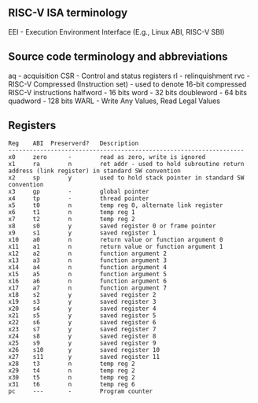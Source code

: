 RISC-V ISA terminology
----------------------
EEI - Execution Environment Interface (E.g., Linux ABI, RISC-V SBI)

Source code terminology and abbreviations
-----------------------------------------
aq - acquisition
CSR - Control and status registers
rl - relinquishment
rvc - RISC-V Compressed (Instruction set) - used to denote 16-bit compressed RISC-V instructions
halfword - 16 bits
word - 32 bits
doubleword - 64 bits
quadword - 128 bits
WARL - Write Any Values, Read Legal Values


Registers
---------
```
Reg    ABI  Preserverd?   Description
-------------------------------------------------------------------
x0     zero      -        read as zero, write is ignored
x1     ra        n        ret addr - used to hold subroutine return address (link register) in standard SW convention
x2     sp        y        used to hold stack pointer in standard SW convention
x3     gp        -        global pointer
x4     tp        -        thread pointer
x5     t0        n        temp reg 0, alternate link register
x6     t1        n        temp reg 1
x7     t2        n        temp reg 2
x8     s0        y        saved register 0 or frame pointer
x9     s1        y        saved register 1
x10    a0        n        return value or function argument 0
x11    a1        n        return value or function argument 1
x12    a2        n        function argument 2
x13    a3        n        function argument 3
x14    a4        n        function argument 4
x15    a5        n        function argument 5
x16    a6        n        function argument 6
x17    a7        n        function argument 7
x18    s2        y        saved register 2
x19    s3        y        saved register 3
x20    s4        y        saved register 4
x21    s5        y        saved register 5
x22    s6        y        saved register 6
x23    s7        y        saved register 7
x24    s8        y        saved register 8
x25    s9        y        saved register 9
x26    s10       y        saved register 10
x27    s11       y        saved register 11
x28    t3        n        temp reg 2
x29    t4        n        temp reg 2
x30    t5        n        temp reg 2
x31    t6        n        temp reg 6
pc     ---       -        Program counter
```
